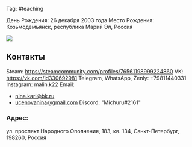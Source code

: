 Tag: #teaching

День Рождения: 26 декабря 2003 года
Место Рождения: Козьмодемьянск, республика Марий Эл, Россия

<img src="https://sun9-5.userapi.com/impf/c847220/v847220979/602f/AMw1hCfzeX8.jpg?size=450x600&quality=96&sign=01a793e828b8250f8d12624d79081c6f&type=album"/>

## Контакты
Steam: https://steamcommunity.com/profiles/76561198999224860
VK: https://vk.com/id330692981
Telegram, WhatsApp, Zenly: +79811440331
Instagram: malin.k22
Email:
- nina.karl@bk.ru
- ucenovanina@gmail.com
Discord: "Miсhuru#2161"

### Адрес:
ул. проспект Народного Ополчения, 183, кв. 134, Санкт-Петербург, 198260, Россия